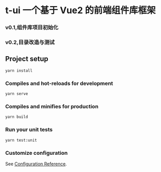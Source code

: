 # t-ui 一个基于 Vue2 的前端组件库框架

### v0.1,组件库项目初始化
### v0.2,目录改造与测试


## Project setup
```
yarn install
```

### Compiles and hot-reloads for development
```
yarn serve
```

### Compiles and minifies for production
```
yarn build
```

### Run your unit tests
```
yarn test:unit
```

### Customize configuration
See [Configuration Reference](https://cli.vuejs.org/config/).

